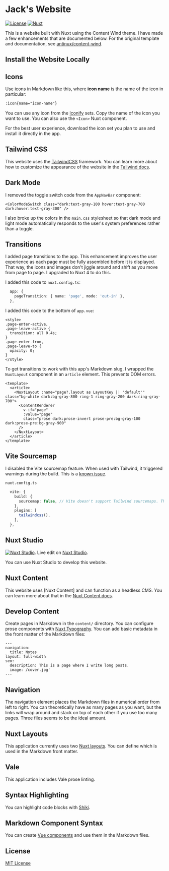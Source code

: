 # Jack's Website

[![License][license-src]][license-href]
[![Nuxt][nuxt-src]][nuxt-href]

This is a website built with Nuxt using the Content Wind theme. I have made a few enhancements that are documented below. For the original template and documentation, see [antinux/content-wind](https://github.com/atinux/content-wind).

## Install the Website Locally

## Icons

Use icons in Markdown like this, where **icon name** is the name of the icon in particular:

```md
:icon{name="icon-name"}
```

You can use any icon from the [Iconify](https://iconify.design/) sets. Copy the name of the icon you want to use.  You can also use the `<Icon>` Nuxt component.

For the best user experience, download the icon set you plan to use and install it directly in the app.

## Tailwind CSS

This website uses the [TailwindCSS](https://tailwindcss.com) framework. You can learn more about how to customize the appearance of the website in the [Tailwind docs](https://tailwindcss.com/docs/installation/framework-guides/nuxt).

## Dark Mode

I removed the toggle switch code from the `AppNavBar` component:

```vue
<ColorModeSwitch class="dark:text-gray-100 hover:text-gray-700 dark:hover:text-gray-300" />

```

I also broke up the colors in the `main.css` stylesheet so that dark mode and light mode automatically responds to the user's system preferences rather than a toggle.

## Transitions

I added page transitions to the app. This enhancement improves the user experience as each page must be fully assembled before it is displayed. That way, the icons and images don't jiggle around and shift as you move from page to page. I upgraded to Nuxt 4 to do this.

I added this code to `nuxt.config.ts`:

```ts
  app: {
    pageTransition: { name: 'page', mode: 'out-in' },
  },
```

I added this code to the bottom of `app.vue`:

```vue
<style>
.page-enter-active,
.page-leave-active {
  transition: all 0.4s;
}
.page-enter-from,
.page-leave-to {
  opacity: 0;
}
</style>
```

To get transitions to work with this app's Markdown slug, I wrapped the `NuxtLayout` component in an `article` element. This prevents DOM errors.

```vue
<template>
  <article>
    <NuxtLayout :name="page?.layout as LayoutKey || 'default'" class="bg-white dark:bg-gray-800 ring-1 ring-gray-200 dark:ring-gray-700">
      <ContentRenderer
        v-if="page"
        :value="page"
        class="prose dark:prose-invert prose-pre:bg-gray-100 dark:prose-pre:bg-gray-900"
      />
    </NuxtLayout>
  </article>
</template>
```


## Vite Sourcemap

I disabled the Vite sourcemap feature. When used with Tailwind, it triggered warnings during the build. This is a [known issue](https://github.com/tailwindlabs/tailwindcss/discussions/16119).

`nuxt.config.ts`

```ts
  vite: {
    build: {
      sourcemap: false, // Vite doesn't support Tailwind sourcemaps. This configuration suppresses the warning message in build.
    },
    plugins: [
      tailwindcss(),
    ],
  },
```

## Nuxt Studio
[![Nuxt Studio][nuxt-studio-src]][nuxt-studio-href]. Live edit on [Nuxt Studio](https://content.nuxt.com).

You can use Nuxt Studio to develop this website. 

## Nuxt Content

This website uses [Nuxt Content] and can function as a headless CMS. You can learn more about that in the [Nuxt Content docs](https://content.nuxt.com/docs/getting-started/installation).

## Develop Content

Create pages in Markdown in the `content/` directory. You can configure prose components with [Nuxt Typography](https://typography.nuxt.space). You can add basic metadata in the front matter of the Markdown files:

```
---
navigation:
  title: Notes
layout: full-width
seo:
  description: This is a page where I write long posts.
  image: /cover.jpg'
---
```

## Navigation

The navigation element places the Markdown files in numerical order from left to right. You can theoretically have as many pages as you want, but the links will wrap around and stack on top of each other if you use too many pages. Three files seems to be the ideal amount.

## Nuxt Layouts

This application currently uses two [Nuxt layouts](https://nuxt.com/docs/4.x/guide/directory-structure/app/layouts). You can define which is used in the Markdown front matter.

## Vale

This application includes Vale prose linting.

## Syntax Highlighting

You can highlight code blocks with [Shiki](https://shiki.style).

## Markdown Component Syntax

You can create [Vue components](https://vuejs.org) and use them in the Markdown files.

## License

[MIT License](./LICENSE)

<!-- Badges -->
[license-src]: https://img.shields.io/github/license/Atinux/content-wind.svg?style=flat&colorA=18181B&colorB=28CF8D
[license-href]: https://github.com/Atinux/content-wind/blob/main/LICENSE

[use-template-src]: https://img.shields.io/badge/⚡️-Use%20this%20template-28CF8D?style=flat&colorA=18181B&colorB=28CF8D
[use-template-href]: https://github.com/Atinux/content-wind-template/generate

[nuxt-studio-src]: https://img.shields.io/badge/Open%20in%20Nuxt%20Studio-18181B?&logo=nuxt.js&logoColor=3BB5EC
[nuxt-studio-href]: https://nuxt.studio/templates/content-wind

[nuxt-src]: https://img.shields.io/badge/Nuxt-18181B?&logo=nuxt.js
[nuxt-href]: https://nuxt.com
